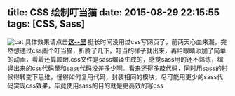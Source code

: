 title: CSS 绘制叮当猫
date: 2015-08-29 22:15:55
tags: [CSS, Sass]
---
<img src="/images/study/cat-css.jpg" alt="cat">
具体效果请点击<a href="http://codepen.io/yourlei/pen/ojNmqm"><strong>这--里</strong></a>
挺长时间没用过css写网页了，前两天心血来潮，突然想通过css画个叮当猫，折腾了几下，叮当的样子就出来，再给眼睛添加了简单的动画，看着还算顺眼.css文件是sass编译生成的，感觉sass用的还不熟练，编译出来的css代码量和sass代码没差多少啊。看来还得多敲代码，同时用sass的时
候得转变下思维，懂得如何复用代码，封装相同的模块，尽可能用更少的sass代码实现css效果，毕竟使用sass的目的就是更高效的写css

